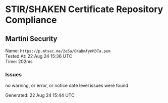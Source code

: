 # STIR/SHAKEN Certificate Repository Compliance

## Martini Security

Name: `https://p.mtsec.me/2e5a/GKaDmfynM3Ta.pem`\
Tested At: 22 Aug 24 15:36 UTC\
Time: 202ms

### Issues

no warning, or error, or notice date level issues were found

Generated: 22 Aug 24 15:44 UTC